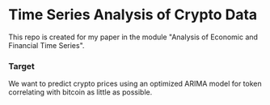 ﻿# Time Series Analysis of Crypto Data
 This repo is created for my paper in the module "Analysis of Economic and Financial Time Series".
 
 ### Target
 We want to predict crypto prices using an optimized ARIMA model for token correlating with bitcoin as little as possible.
